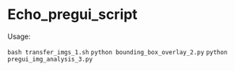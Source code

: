# Echo_pregui_script 
Usage: 

`bash transfer_imgs_1.sh`
`python bounding_box_overlay_2.py`
`python pregui_img_analysis_3.py`